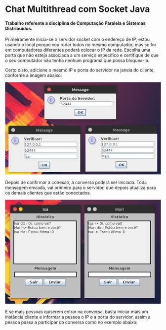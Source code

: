 # Chat Multithread com Socket Java

#### Trabalho referente a disciplina de Computação Paralela e Sistemas Distribuídos.

Primeiramente inicia-se o servidor socket com o endereço de IP, estou usando o local porque vou rodar todos no mesmo computador, mas se for em computadores diferentes poderá colocar o IP da rede. Escolha uma porta que não esteja associada a um serviço específico e certifique de que o seu computador não tenha nenhum programa que possa bloquea-la.

Certo disto, adicione o mesmo IP e porta do servidor na janela do cliente, conforme a imagem abaixo:

<p align="center">
  <img src="chat1.png">
</p>

Depois de confirmar a conexão, a conversa poderá ser iniciada. 
Toda mensagem enviada, vai primeiro para o servidor, que depois atualiza para os demais clientes que estão conectados.


<p align="center">
  <img src="chat2.png">
</p>


E se mais pessoas quiserem entrar na conversa, basta iniciar mais um instância cliente e informar a pessoa o IP e a porta do servidor, assim a pessoa passa a participar da conversa como no exemplo abaixo:
